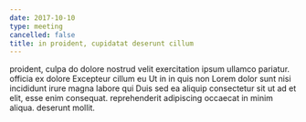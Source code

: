 ```yaml
---
date: 2017-10-10
type: meeting
cancelled: false
title: in proident, cupidatat deserunt cillum
---
```

proident, culpa do dolore nostrud velit exercitation ipsum ullamco pariatur. officia ex dolore Excepteur cillum eu Ut in in quis non Lorem dolor sunt nisi incididunt irure magna labore qui Duis sed ea aliquip consectetur sit ut ad et elit, esse enim consequat. reprehenderit adipiscing occaecat in minim aliqua. deserunt mollit.